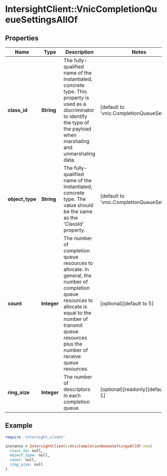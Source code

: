 # IntersightClient::VnicCompletionQueueSettingsAllOf

## Properties

| Name | Type | Description | Notes |
| ---- | ---- | ----------- | ----- |
| **class_id** | **String** | The fully-qualified name of the instantiated, concrete type. This property is used as a discriminator to identify the type of the payload when marshaling and unmarshaling data. | [default to &#39;vnic.CompletionQueueSettings&#39;] |
| **object_type** | **String** | The fully-qualified name of the instantiated, concrete type. The value should be the same as the &#39;ClassId&#39; property. | [default to &#39;vnic.CompletionQueueSettings&#39;] |
| **count** | **Integer** | The number of completion queue resources to allocate. In general, the number of completion queue resources to allocate is equal to the number of transmit queue resources plus the number of receive queue resources. | [optional][default to 5] |
| **ring_size** | **Integer** | The number of descriptors in each completion queue. | [optional][readonly][default to 1] |

## Example

```ruby
require 'intersight_client'

instance = IntersightClient::VnicCompletionQueueSettingsAllOf.new(
  class_id: null,
  object_type: null,
  count: null,
  ring_size: null
)
```

